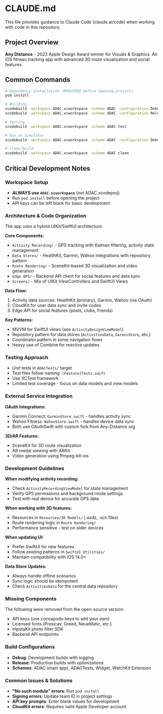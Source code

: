 # CLAUDE.md

This file provides guidance to Claude Code (claude.ai/code) when working with code in this repository.

## Project Overview
**Any Distance** - 2023 Apple Design Award winner for Visuals & Graphics. An iOS fitness tracking app with advanced 3D route visualization and social features.

## Common Commands

```bash
# Dependency Installation (REQUIRED before opening project)
pod install

# Building
xcodebuild -workspace ADAC.xcworkspace -scheme ADAC -configuration Debug build
xcodebuild -workspace ADAC.xcworkspace -scheme ADAC -configuration Release build

# Testing
xcodebuild -workspace ADAC.xcworkspace -scheme ADAC test

# Run on Simulator
xcodebuild -workspace ADAC.xcworkspace -scheme ADAC -configuration Debug -destination 'platform=iOS Simulator,name=iPhone 15'

# Clean build
xcodebuild -workspace ADAC.xcworkspace -scheme ADAC clean
```

## Critical Development Notes

### Workspace Setup
- **ALWAYS use `ADAC.xcworkspace`** (not ADAC.xcodeproj)
- Run `pod install` before opening the project
- API keys can be left blank for basic development

### Architecture & Code Organization

The app uses a hybrid UIKit/SwiftUI architecture:

**Core Components:**
- `Activity Recording/` - GPS tracking with Kalman filtering, activity state management
- `Data Stores/` - HealthKit, Garmin, Wahoo integrations with repository pattern
- `Route Rendering/` - SceneKit-based 3D visualization and video generation
- `Edge API/` - Backend API client for social features and data sync
- `Screens/` - Mix of UIKit ViewControllers and SwiftUI Views

**Data Flow:**
1. Activity data sources: HealthKit (primary), Garmin, Wahoo (via OAuth)
2. CloudKit for user data sync and invite codes
3. Edge API for social features (posts, clubs, friends)

**Key Patterns:**
- MVVM for SwiftUI views (see `ActivityDesignViewModel`)
- Repository pattern for data stores (`ActivitiesData`, `GarminStore`, etc.)
- Coordinator pattern in some navigation flows
- Heavy use of Combine for reactive updates

### Testing Approach
- Unit tests in `ADACTests/` target
- Test files follow naming: `[Feature]Tests.swift`
- Use XCTest framework
- Limited test coverage - focus on data models and view models

### External Service Integration

**OAuth Integrations:**
- Garmin Connect: `GarminStore.swift` - handles activity sync
- Wahoo Fitness: `WahooStore.swift` - handles device data sync
- Both use OAuthSwift with custom fork from Any-Distance org

**3D/AR Features:**
- SceneKit for 3D route visualization
- AR medal viewing with ARKit
- Video generation using ffmpeg-kit-ios

### Development Guidelines

**When modifying activity recording:**
- Check `ActivityRecordingViewModel` for state management
- Verify GPS permissions and background mode settings
- Test with real device for accurate GPS data

**When working with 3D features:**
- Resources in `Resources/3D Models/` (.usdz, .scn files)
- Route rendering logic in `Route Rendering/`
- Performance sensitive - test on older devices

**When updating UI:**
- Prefer SwiftUI for new features
- Follow existing patterns in `SwiftUI Utilities/`
- Maintain compatibility with iOS 14.0+

**Data Store Updates:**
- Always handle offline scenarios
- Sync logic should be idempotent
- Check `ActivitiesData` for the central data repository

### Missing Components
The following were removed from the open-source version:
- API keys (use cocoapods-keys to add your own)
- Licensed fonts (Presicav, Greed, NeueMatic, etc.)
- HipstaKit photo filter SDK
- Backend API endpoints

### Build Configurations
- **Debug**: Development builds with logging
- **Release**: Production builds with optimizations
- **Schemes**: ADAC (main app), ADACTests, Widget, WatchKit Extension

### Common Issues & Solutions
- **"No such module" errors**: Run `pod install`
- **Signing errors**: Update team ID in project settings
- **API key prompts**: Enter blank values for development
- **CloudKit errors**: Requires valid Apple Developer account